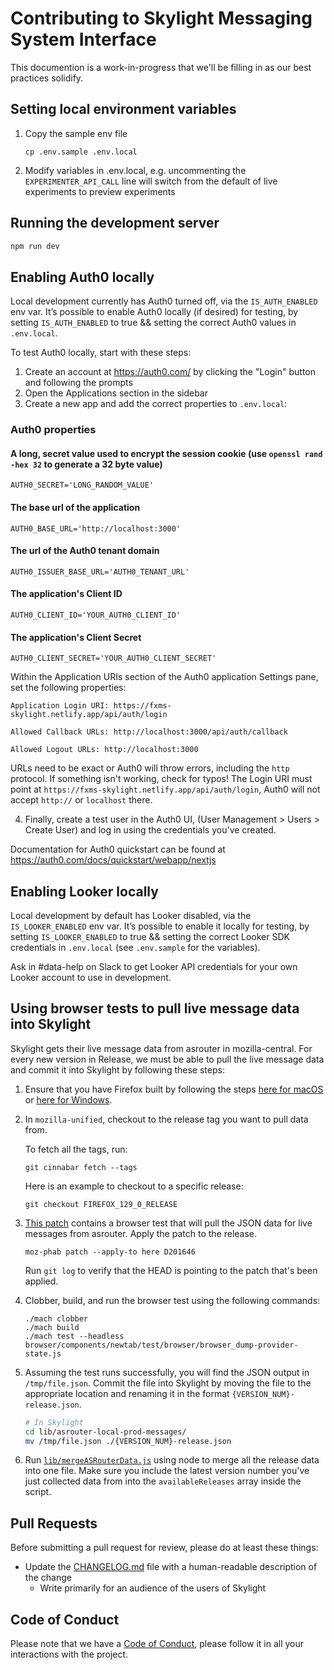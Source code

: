 # Contributing to Skylight Messaging System Interface

This documention is a work-in-progress that we'll be filling in as our best
practices solidify.

## Setting local environment variables

1. Copy the sample env file

   `cp .env.sample .env.local`

1. Modify variables in .env.local, e.g. uncommenting the `EXPERIMENTER_API_CALL`
   line will switch from the default of live experiments to preview experiments

## Running the development server

```bash
npm run dev
```

## Enabling Auth0 locally

Local development currently has Auth0 turned off, via the `IS_AUTH_ENABLED` env var.
It’s possible to enable Auth0 locally (if desired) for testing, by setting `IS_AUTH_ENABLED` to true &&
setting the correct Auth0 values in `.env.local`.

To test Auth0 locally, start with these steps:

1. Create an account at https://auth0.com/ by clicking the "Login" button and following the prompts
2. Open the Applications section in the sidebar
3. Create a new app and add the correct properties to `.env.local`:

### Auth0 properties

#### A long, secret value used to encrypt the session cookie (use `openssl rand -hex 32` to generate a 32 byte value)

```
AUTH0_SECRET='LONG_RANDOM_VALUE'
```

#### The base url of the application

```
AUTH0_BASE_URL='http://localhost:3000'
```

#### The url of the Auth0 tenant domain

```
AUTH0_ISSUER_BASE_URL='AUTH0_TENANT_URL'
```

#### The application's Client ID

```
AUTH0_CLIENT_ID='YOUR_AUTH0_CLIENT_ID'
```

#### The application's Client Secret

```
AUTH0_CLIENT_SECRET='YOUR_AUTH0_CLIENT_SECRET'
```

Within the Application URIs section of the Auth0 application Settings pane, set the following properties:

```
Application Login URI: https://fxms-skylight.netlify.app/api/auth/login

Allowed Callback URLs: http://localhost:3000/api/auth/callback

Allowed Logout URLs: http://localhost:3000
```

URLs need to be exact or Auth0 will throw errors, including the `http` protocol. If something isn't working, check for typos!
The Login URI must point at `https://fxms-skylight.netlify.app/api/auth/login`, Auth0 will not accept `http://` or `localhost` there.

4. Finally, create a test user in the Auth0 UI, (User Management > Users > Create User) and log in using the credentials you've created.

Documentation for Auth0 quickstart can be found at https://auth0.com/docs/quickstart/webapp/nextjs

## Enabling Looker locally

Local development by default has Looker disabled, via the `IS_LOOKER_ENABLED` env var. It’s possible to enable it locally for testing, by setting `IS_LOOKER_ENABLED` to true && setting the correct Looker SDK credentials in `.env.local` (see `.env.sample` for the variables).

Ask in #data-help on Slack to get Looker API credentials for your own Looker account to use in development.

## Using browser tests to pull live message data into Skylight

Skylight gets their live message data from asrouter in mozilla-central. For every new version in Release, we must be able to pull the live message data and commit it into Skylight by following these steps:

1. Ensure that you have Firefox built by following the steps [here for macOS](https://firefox-source-docs.mozilla.org/setup/macos_build.html) or [here for Windows](https://firefox-source-docs.mozilla.org/setup/windows_build.html).
2. In `mozilla-unified`, checkout to the release tag you want to pull data from.

   To fetch all the tags, run:

   ```
   git cinnabar fetch --tags
   ```

   Here is an example to checkout to a specific release:

   ```
   git checkout FIREFOX_129_0_RELEASE
   ```

3. [This patch](https://phabricator.services.mozilla.com/D201646) contains a browser test that will pull the JSON data for live messages from asrouter. Apply the patch to the release.

   ```
   moz-phab patch --apply-to here D201646
   ```

   Run `git log` to verify that the HEAD is pointing to the patch that's been applied.

4. Clobber, build, and run the browser test using the following commands:
   ```
   ./mach clobber
   ./mach build
   ./mach test --headless browser/components/newtab/test/browser/browser_dump-provider-state.js
   ```
5. Assuming the test runs successfully, you will find the JSON output in `/tmp/file.json`. Commit the file into Skylight by moving the file to the appropriate location and renaming it in the format `{VERSION_NUM}-release.json`.
   ```bash
   # In Skylight
   cd lib/asrouter-local-prod-messages/
   mv /tmp/file.json ./{VERSION_NUM}-release.json
   ```
6. Run [`lib/mergeASRouterData.js`](/lib/mergeASRouterData.js) using node to merge all the release data into one file. Make sure you include the latest version number you've just collected data from into the `availableReleases` array inside the script.

## Pull Requests

Before submitting a pull request for review, please do at least these things:

- Update the [CHANGELOG.md](/CHANGELOG.md) file with a human-readable description of the change
  - Write primarily for an audience of the users of Skylight

## Code of Conduct

Please note that we have a [Code of Conduct](https://www.mozilla.org/en-US/about/governance/policies/participation/),
please follow it in all your interactions with the project.

